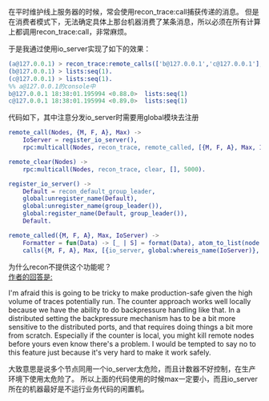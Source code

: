 在平时维护线上服务器的时候，常会使用recon_trace:call捕获传递的消息。
但是在消费者模式下，无法确定具体上那台机器消费了某条消息，所以必须在所有计算上都调用recon_trace:call，非常麻烦。

于是我通过使用io_server实现了如下的效果：
```erlang
(a@127.0.0.1) > recon_trace:remote_calls(['b@127.0.0.1','c@127.0.0.1'],{lists,seq,'_'},10).
(b@127.0.0.1) > lists:seq(1).
(c@127.0.0.1) > lists:seq(1).
%% a@127.0.0.1的console中
b@127.0.0.1 18:38:01.195994 <0.88.0>  lists:seq(1)  
c@127.0.0.1 18:38:01.195994 <0.89.0>  lists:seq(1)
```

代码如下，其中注意分发io_server时需要用global模块去注册
```erlang
remote_call(Nodes, {M, F, A}, Max) ->
    IoServer = register_io_server(),
    rpc:multicall(Nodes, recon_trace, remote_called, [{M, F, A}, Max, IoServer], 5000).

remote_clear(Nodes) ->
    rpc:multicall(Nodes, recon_trace, clear, [], 5000).

register_io_server() ->
    Default = recon_default_group_leader,
    global:unregister_name(Default),
    global:unregister_name(group_leader()),
    global:register_name(Default, group_leader()),
    Default.

remote_called({M, F, A}, Max, IoServer) ->
    Formatter = fun(Data) -> [_ | S] = format(Data), atom_to_list(node()) ++ " " ++ S end,
    calls({M, F, A}, Max, [{io_server, global:whereis_name(IoServer)}, {formatter, Formatter}]).
```

为什么recon不提供这个功能呢？  
[作者的回答是:](https://github.com/ferd/recon/issues/81)

I'm afraid this is going to be tricky to make production-safe given the high volume of traces potentially run.
The counter approach works well locally because we have the ability to do backpressure handling like that.
In a distributed setting the backpressure mechanism has to be a bit more sensitive to the distributed ports, 
and that requires doing things a bit more from scratch. 
Especially if the counter is local, you might kill remote nodes before yours even know there's a problem.
I would be tempted to say no to this feature just because it's very hard to make it work safely.

大致意思是说多个节点同用一个io_server太危险，而且计数器不好控制，在生产环境下使用太危险了。
所以上面的代码使用的时候max一定要小，而且io_server所在的机器最好是不运行业务代码的闲置机。